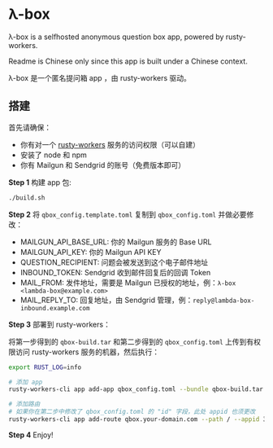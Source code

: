 # λ-box

λ-box is a selfhosted anonymous question box app, powered by rusty-workers.

Readme is Chinese only since this app is built under a Chinese context.

λ-box 是一个匿名提问箱 app ，由 rusty-workers 驱动。

## 搭建

首先请确保：

- 你有对一个 [rusty-workers](https://github.com/losfair/rusty-workers) 服务的访问权限（可以自建）
- 安装了 node 和 npm
- 你有 Mailgun 和 Sendgrid 的账号（免费版本即可）

**Step 1** 构建 app 包:

```bash
./build.sh
```

**Step 2** 将 `qbox_config.template.toml` 复制到 `qbox_config.toml` 并做必要修改：

- MAILGUN_API_BASE_URL: 你的 Mailgun 服务的 Base URL
- MAILGUN_API_KEY: 你的 Mailgun API KEY
- QUESTION_RECIPIENT: 问题会被发送到这个电子邮件地址
- INBOUND_TOKEN: Sendgrid 收到邮件回复后的回调 Token
- MAIL_FROM: 发件地址，需要是 Mailgun 已授权的地址，例：`λ-box <lambda-box@example.com>`
- MAIL_REPLY_TO: 回复地址，由 Sendgrid 管理，例：`reply@lambda-box-inbound.example.com`

**Step 3** 部署到 rusty-workers：

将第一步得到的 `qbox-build.tar` 和第二步得到的 `qbox_config.toml` 上传到有权限访问 rusty-workers 服务的机器，然后执行：

```bash
export RUST_LOG=info

# 添加 app
rusty-workers-cli app add-app qbox_config.toml --bundle qbox-build.tar

# 添加路由
# 如果你在第二步中修改了 qbox_config.toml 的 "id" 字段，此处 appid 也须更改
rusty-workers-cli app add-route qbox.your-domain.com --path / --appid 3f2c84e2-11ee-49c4-b95f-fced6b415161

```

**Step 4** Enjoy!
